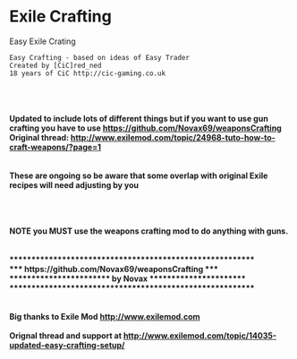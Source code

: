 # Exile Crafting
Easy Exile Crating 

	Easy Crafting - based on ideas of Easy Trader
	Created by [CiC]red_ned  
	18 years of CiC http://cic-gaming.co.uk 
<br><br>
<b>********************************************************</b><br>
Updated to include lots of different things but if you want to use gun crafting you have to use https://github.com/Novax69/weaponsCrafting<br>
Original thread: http://www.exilemod.com/topic/24968-tuto-how-to-craft-weapons/?page=1<br>
<br><br>
<b>These are ongoing so be aware that some overlap with original Exile recipes will need adjusting by you<b><br><br>
<b>********************************************************</b><br>	
	
<br>
NOTE you MUST use the weapons crafting mod to do anything with guns.<br>
<br><br>
<b>********************************************************</b><br>
<b>*** https://github.com/Novax69/weaponsCrafting ***</b><br>
<b>*********************** by Novax **********************</b><br>
<b>********************************************************</b><br>
<br><br>
<b>Big thanks to Exile Mod <a href="http://www.exilemod.com">http://www.exilemod.com</a></b><br>
<br>
<b>Orignal thread and support at <a href="http://www.exilemod.com/topic/14035-updated-easy-crafting-setup/">http://www.exilemod.com/topic/14035-updated-easy-crafting-setup/</a></b><br>	
